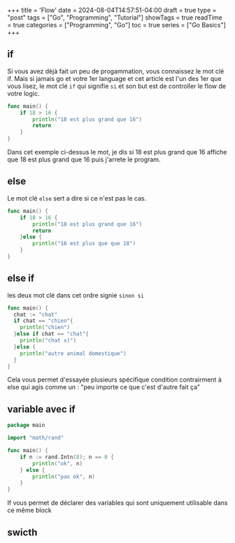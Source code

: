 +++
title = 'Flow'
date = 2024-08-04T14:57:51-04:00
draft = true
type = "post"
tags = ["Go", "Programming", "Tutorial"]
showTags = true
readTime = true
categories = ["Programming", "Go"]
toc = true
series = ["Go Basics"]
+++
## if
Si vous avez dèjà fait un peu de progammation, vous connaissez le mot clé if. 
Mais si jamais go et votre 1er language et cet article est l'un des 1er que vous lisez, le mot clé `if` qui signifie `si` et son but est de controller le flow de votre logic. 
```go
func main() {
	if 18 > 16 {
		println("18 est plus grand que 16")
		return
	}
}
```
Dans cet exemple ci-dessus le mot, je dis si 18 est plus grand que 16 affiche que 18 est plus grand que 16 puis j'arrete le program.
## else 
Le mot clé `else` sert a dire si ce n'est pas le cas.
```go
func main() {
	if 18 > 16 {
		println("18 est plus grand que 16")
		return
	}else {
		println("16 est plus que que 18")
	}
}
```
## else if 
les deux mot clé dans cet ordre signie `sinon si `
```go
func main() {
  chat := "chat"
  if chat == "chien"{
    println("chien")
  }else if chat == "chat"{
    println("chat x)")
  }else {
    println("autre animal domestique")
  }
}
```
Cela vous permet d'essayée plusieurs spécifique condition contrairment à else qui agis comme un : "peu importe ce que c'est d'autre fait ça"
##  variable avec if 
```go
package main

import "math/rand"

func main() {
	if n := rand.Intn(8); n == 0 {
		println("ok", n)
	} else {
		println("pas ok", n)
	}
}
```
If vous permet de déclarer des variables qui sont uniquement utilisable dans ce même block
## swicth
